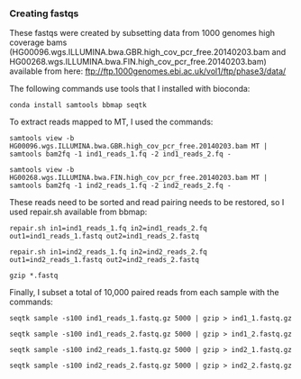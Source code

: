 ### Creating fastqs

These fastqs were created by subsetting data from 1000 genomes high coverage bams (HG00096.wgs.ILLUMINA.bwa.GBR.high_cov_pcr_free.20140203.bam and HG00268.wgs.ILLUMINA.bwa.FIN.high_cov_pcr_free.20140203.bam) available from here: ftp://ftp.1000genomes.ebi.ac.uk/vol1/ftp/phase3/data/

The following commands use tools that I installed with bioconda:

```
conda install samtools bbmap seqtk
```


To extract reads mapped to MT, I used the commands:

```
samtools view -b HG00096.wgs.ILLUMINA.bwa.GBR.high_cov_pcr_free.20140203.bam MT | samtools bam2fq -1 ind1_reads_1.fq -2 ind1_reads_2.fq -

samtools view -b HG00268.wgs.ILLUMINA.bwa.FIN.high_cov_pcr_free.20140203.bam MT | samtools bam2fq -1 ind2_reads_1.fq -2 ind2_reads_2.fq -

```

These reads need to be sorted and read pairing needs to be restored, so I used repair.sh available from bbmap:

```
repair.sh in1=ind1_reads_1.fq in2=ind1_reads_2.fq out1=ind1_reads_1.fastq out2=ind1_reads_2.fastq

repair.sh in1=ind2_reads_1.fq in2=ind2_reads_2.fq out1=ind2_reads_1.fastq out2=ind2_reads_2.fastq

gzip *.fastq
```

Finally, I subset a total of 10,000 paired reads from each sample with the commands:

```
seqtk sample -s100 ind1_reads_1.fastq.gz 5000 | gzip > ind1_1.fastq.gz

seqtk sample -s100 ind1_reads_2.fastq.gz 5000 | gzip > ind1_2.fastq.gz

seqtk sample -s100 ind2_reads_1.fastq.gz 5000 | gzip > ind2_1.fastq.gz

seqtk sample -s100 ind2_reads_2.fastq.gz 5000 | gzip > ind2_2.fastq.gz
```
